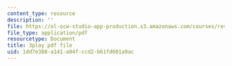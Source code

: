 ```yaml
---
content_type: resource
description: ''
file: https://ol-ocw-studio-app-production.s3.amazonaws.com/courses/res-9-003-brains-minds-and-machines-summer-course-summer-2015/1dd7e388a141a04fccd2b61fd601a9ac_RTmoWFZQ-WE.pdf
file_type: application/pdf
resourcetype: Document
title: 3play pdf file
uid: 1dd7e388-a141-a04f-ccd2-b61fd601a9ac
---
```

